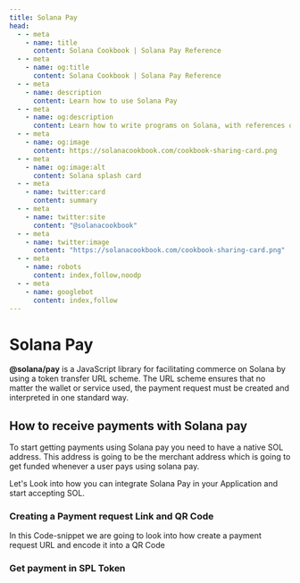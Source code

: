 ```yaml
---
title: Solana Pay
head:
  - - meta
    - name: title
      content: Solana Cookbook | Solana Pay Reference
  - - meta
    - name: og:title
      content: Solana Cookbook | Solana Pay Reference
  - - meta
    - name: description
      content: Learn how to use Solana Pay
  - - meta
    - name: og:description
      content: Learn how to write programs on Solana, with references on cross program invocation, reading accounts, and more
  - - meta
    - name: og:image
      content: https://solanacookbook.com/cookbook-sharing-card.png
  - - meta
    - name: og:image:alt
      content: Solana splash card
  - - meta
    - name: twitter:card
      content: summary
  - - meta
    - name: twitter:site
      content: "@solanacookbook"
  - - meta
    - name: twitter:image
      content: "https://solanacookbook.com/cookbook-sharing-card.png"
  - - meta
    - name: robots
      content: index,follow,noodp
  - - meta
    - name: googlebot
      content: index,follow
---
```


# Solana Pay

**@solana/pay** is a JavaScript library for facilitating commerce on Solana by using a token transfer URL scheme. The URL scheme ensures that no matter the wallet or service used, the payment request must be created and interpreted in one standard way.

## How to receive payments with Solana pay

To start getting payments using Solana pay you need to have a native SOL address. This address is going to be the merchant address which is going to get funded whenever a user pays using solana pay.

Let's Look into how you can integrate Solana Pay in your Application and start accepting SOL.

### Creating a Payment request Link and QR Code

In this Code-snippet we are going to look into how create a payment request URL and encode it into a QR Code

<SolanaCodeGroup>
  <SolanaCodeGroupItem title="TS" active>

  <template v-slot:default>

@[code](@/code/solana-pay/create-payment/create-payment.en.ts)

  </template>

  <template v-slot:preview>

@[code](@/code/solana-pay/create-payment/create-payment.preview.en.ts)

  </template>

  </SolanaCodeGroupItem>

</SolanaCodeGroup>

### Get payment in SPL Token
